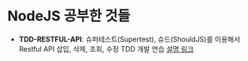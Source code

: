 # NodeJS 공부한 것들

- **TDD-RESTFUL-API**: 슈퍼테스트(Supertest), 슈드(ShouldJS)를 이용해서 Restful API 삽입, 삭제, 조회, 수정 TDD 개발 연습 [설명 링크](https://taesung1993.tistory.com/86)
